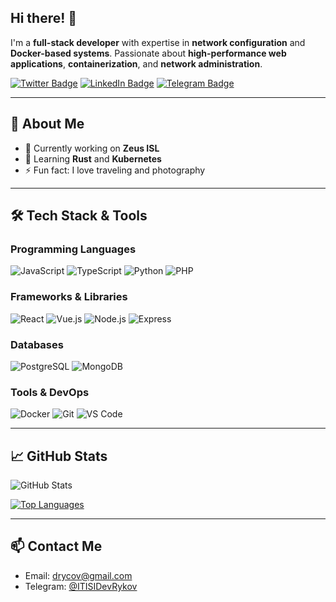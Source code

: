 ## Hi there! 👋

I'm a **full-stack developer** with expertise in **network configuration** and **Docker-based systems**. Passionate about **high-performance web applications**, **containerization**, and **network administration**.

[![Twitter Badge](https://img.shields.io/badge/-Twitter-1DA1F2?style=flat&logo=Twitter&logoColor=white)](https://twitter.com/ваш_аккаунт)
[![LinkedIn Badge](https://img.shields.io/badge/-LinkedIn-0077B5?style=flat&logo=Linkedin&logoColor=white)](https://linkedin.com/in/ваш_профиль)
[![Telegram Badge](https://img.shields.io/badge/-Telegram-0088CC?style=flat&logo=Telegram&logoColor=white)](https://t.me/@ITISIDevRykov)

---

## 🚀 About Me
- 🔭 Currently working on **Zeus ISL**
- 🌱 Learning **Rust** and **Kubernetes**
- ⚡ Fun fact: I love traveling and photography

---

## 🛠 Tech Stack & Tools

### Programming Languages
![JavaScript](https://img.shields.io/badge/-JavaScript-F7DF1E?style=flat-square&logo=javascript&logoColor=black)
![TypeScript](https://img.shields.io/badge/-TypeScript-3178C6?style=flat-square&logo=typescript&logoColor=white)
![Python](https://img.shields.io/badge/-Python-3776AB?style=flat-square&logo=python&logoColor=white)
![PHP](https://img.shields.io/badge/-PHP-777BB4?style=flat-square&logo=php&logoColor=white)

### Frameworks & Libraries
![React](https://img.shields.io/badge/-React-61DAFB?style=flat-square&logo=react&logoColor=black)
![Vue.js](https://img.shields.io/badge/-Vue.js-4FC08D?style=flat-square&logo=vue.js&logoColor=white)
![Node.js](https://img.shields.io/badge/-Node.js-339933?style=flat-square&logo=node.js&logoColor=white)
![Express](https://img.shields.io/badge/-Express-000000?style=flat-square&logo=express&logoColor=white)

### Databases
![PostgreSQL](https://img.shields.io/badge/-PostgreSQL-4169E1?style=flat-square&logo=postgresql&logoColor=white)
![MongoDB](https://img.shields.io/badge/-MongoDB-47A248?style=flat-square&logo=mongodb&logoColor=white)

### Tools & DevOps
![Docker](https://img.shields.io/badge/-Docker-2496ED?style=flat-square&logo=docker&logoColor=white)
![Git](https://img.shields.io/badge/-Git-F05032?style=flat-square&logo=git&logoColor=white)
![VS Code](https://img.shields.io/badge/-VS%20Code-007ACC?style=flat-square&logo=visual-studio-code&logoColor=white)

---

## 📈 GitHub Stats
![GitHub Stats](https://github-readme-stats.vercel.app/api?username=drycov&theme=radical&show_icons=true)

[![Top Languages](https://github-readme-stats.vercel.app/api/top-langs/?username=drycov&layout=compact&theme=radical)](https://github.com/drycov)

---

## 📫 Contact Me
- Email: [drycov@gmail.com](mailto:drycov@gmail.com)
- Telegram: [@ITISIDevRykov](https://t.me/@ITISIDevRykov)
